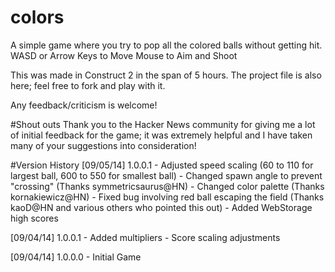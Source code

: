 colors
======

A simple game where you try to pop all the colored balls without getting hit.
WASD or Arrow Keys to Move
Mouse to Aim and Shoot

This was made in Construct 2 in the span of 5 hours. The project file is also here; feel free to fork and play with it.

Any feedback/criticism is welcome!

#Shout outs
Thank you to the Hacker News community for giving me a lot of initial feedback for the game; it was extremely helpful and I have taken many of your suggestions into consideration!

#Version History
[09/05/14] 1.0.0.1
	- Adjusted speed scaling (60 to 110 for largest ball, 600 to 550 for smallest ball)
	- Changed spawn angle to prevent "crossing" (Thanks symmetricsaurus@HN)
	- Changed color palette (Thanks kornakiewicz@HN)
	- Fixed bug involving red ball escaping the field (Thanks kaoD@HN and various others who pointed this out)
	- Added WebStorage high scores

[09/04/14] 1.0.0.1
	- Added multipliers
	- Score scaling adjustments

[09/04/14] 1.0.0.0
	- Initial Game